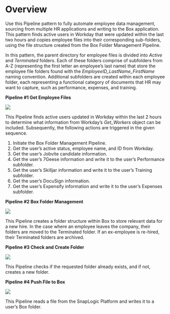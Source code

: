 # Overview

Use this Pipeline pattern to fully automate employee data management, sourcing from multiple HR applications and writing to the Box application. This pattern finds active users in Workday that were updated within the last two hours and copies employee files into their corresponding sub-folders, using the file structure created from the Box Folder Management Pipeline.

In this pattern, the parent directory for employee files is divided into _Active_ and _Terminated_ folders. Each of these folders comprise of subfolders from A-Z (representing the first letter an employee’s last name) that store the employee file folders found with the _EmployeeID\_LastName\_FirstName_ naming convention. Additional subfolders are created within each employee folder, each representing a functional category of documents that HR may want to capture, such as performance, expenses, and training.

**Pipeline #1 Get Employee Files**

****![](<../../../.gitbook/assets/image (8).png>)****



This Pipeline finds active users updated in Workday within the last 2 hours to determine what information from Workday’s _Get\_Workers_ object can be included. Subsequently, the following actions are triggered in the given sequence.

1. Initiate the Box Folder Management Pipeline.
2. Get the user’s active status, employee name, and ID from Workday.
3. Get the user’s Jobvite candidate information.
4. Get the user’s 7Geese information and write it to the user’s Performance subfolder.
5. Get the user’s Skilljar information and write it to the user’s Training subfolder.
6. Get the user’s DocuSign information.
7. Get the user’s Expensify information and write it to the user’s Expenses subfolder.

**Pipeline #2 Box Folder Management**

****![](<../../../.gitbook/assets/image (4).png>)****

This Pipeline creates a folder structure within Box to store relevant data for a new hire. In the case where an employee leaves the company, their folders are moved to the Terminated folder. If an ex-employee is re-hired, their Terminated folders are archived.

**Pipeline #3 Check and Create Folder**

****![](<../../../.gitbook/assets/image (7).png>)****

This Pipeline checks if the requested folder already exists, and if not, creates a new folder.

**Pipeline #4 Push File to Box**

****![](<../../../.gitbook/assets/image (1).png>)****

This Pipeline reads a file from the SnapLogic Platform and writes it to a user’s Box folder.
